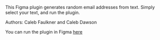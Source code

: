 

This Figma plugin generates random email addresses from text. Simply select your text, and run the plugin.

Authors: Caleb Faulkner and Caleb Dawson

You can run the plugin in Figma <a href="https://www.figma.com/community/plugin/1109344197084586587" target="_blank">here</a>
